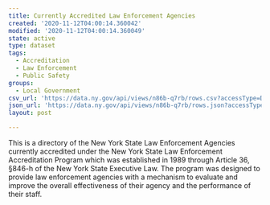 ```yaml
---
title: Currently Accredited Law Enforcement Agencies
created: '2020-11-12T04:00:14.360042'
modified: '2020-11-12T04:00:14.360049'
state: active
type: dataset
tags:
  - Accreditation
  - Law Enforcement
  - Public Safety
groups:
  - Local Government
csv_url: 'https://data.ny.gov/api/views/n86b-q7rb/rows.csv?accessType=DOWNLOAD'
json_url: 'https://data.ny.gov/api/views/n86b-q7rb/rows.json?accessType=DOWNLOAD'
layout: post

---
```

This is a directory of the New York State Law Enforcement  Agencies currently accredited under the New York State Law Enforcement Accreditation Program which was established in 1989 through Article 36, §846-h of the New York State Executive Law. The program was designed to provide law enforcement agencies with a mechanism to evaluate and improve the overall effectiveness of their agency and the performance of their staff.
